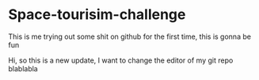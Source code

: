 # Space-tourisim-challenge

This is me trying out some shit on github for the first time, this is gonna be fun

Hi, so this is a new update, I want to change the editor of my git repo blablabla